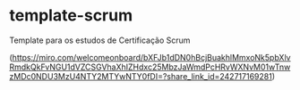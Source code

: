 # template-scrum
Template para os estudos de Certificação Scrum

(https://miro.com/welcomeonboard/bXFJb1dDN0hBcjBuakhlMmxoNk5pbXlvRmdkQkFvNGU1dVZCSGVhaXhIZHdxc25MbzJaWmdPcHRvWXNvM01wTnwzMDc0NDU3MzU4NTY2MTYwNTY0fDI=?share_link_id=242717169281)

